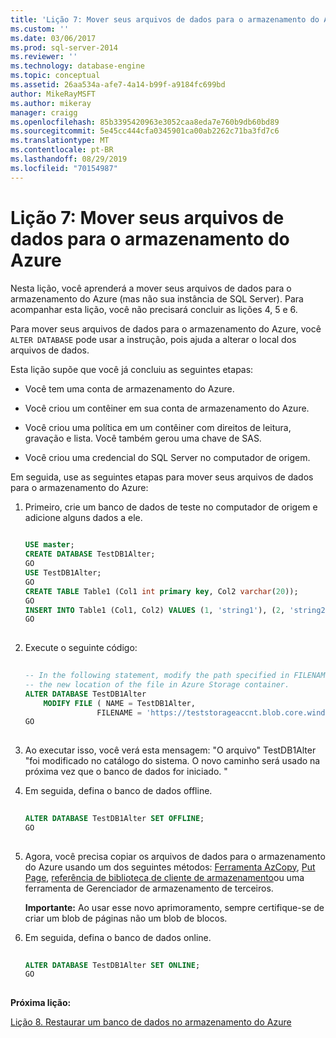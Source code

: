```yaml
---
title: 'Lição 7: Mover seus arquivos de dados para o armazenamento do Azure | Microsoft Docs'
ms.custom: ''
ms.date: 03/06/2017
ms.prod: sql-server-2014
ms.reviewer: ''
ms.technology: database-engine
ms.topic: conceptual
ms.assetid: 26aa534a-afe7-4a14-b99f-a9184fc699bd
author: MikeRayMSFT
ms.author: mikeray
manager: craigg
ms.openlocfilehash: 85b3395420963e3052caa8eda7e760b9db60bd89
ms.sourcegitcommit: 5e45cc444cfa0345901ca00ab2262c71ba3fd7c6
ms.translationtype: MT
ms.contentlocale: pt-BR
ms.lasthandoff: 08/29/2019
ms.locfileid: "70154987"
---
```

# <a name="lesson-7-move-your-data-files-to-azure-storage"></a>Lição 7: Mover seus arquivos de dados para o armazenamento do Azure
  Nesta lição, você aprenderá a mover seus arquivos de dados para o armazenamento do Azure (mas não sua instância de SQL Server). Para acompanhar esta lição, você não precisará concluir as lições 4, 5 e 6.  
  
 Para mover seus arquivos de dados para o armazenamento do Azure, você `ALTER DATABASE` pode usar a instrução, pois ajuda a alterar o local dos arquivos de dados.  
  
 Esta lição supõe que você já concluiu as seguintes etapas:  
  
-   Você tem uma conta de armazenamento do Azure.  
  
-   Você criou um contêiner em sua conta de armazenamento do Azure.  
  
-   Você criou uma política em um contêiner com direitos de leitura, gravação e lista. Você também gerou uma chave de SAS.  
  
-   Você criou uma credencial do SQL Server no computador de origem.  
  
 Em seguida, use as seguintes etapas para mover seus arquivos de dados para o armazenamento do Azure:  
  
1.  Primeiro, crie um banco de dados de teste no computador de origem e adicione alguns dados a ele.  
  
    ```sql  
  
    USE master;   
    CREATE DATABASE TestDB1Alter;   
    GO   
    USE TestDB1Alter;   
    GO   
    CREATE TABLE Table1 (Col1 int primary key, Col2 varchar(20));   
    GO   
    INSERT INTO Table1 (Col1, Col2) VALUES (1, 'string1'), (2, 'string2');   
    GO  
  
    ```  
  
2.  Execute o seguinte código:  
  
    ```sql  
  
    -- In the following statement, modify the path specified in FILENAME to   
    -- the new location of the file in Azure Storage container.   
    ALTER DATABASE TestDB1Alter    
        MODIFY FILE ( NAME = TestDB1Alter,    
                    FILENAME = 'https://teststorageaccnt.blob.core.windows.net/testcontaineralter/TestDB1AlterData.mdf');   
    GO  
  
    ```  
  
3.  Ao executar isso, você verá esta mensagem: "O arquivo" TestDB1Alter "foi modificado no catálogo do sistema. O novo caminho será usado na próxima vez que o banco de dados for iniciado. "  
  
4.  Em seguida, defina o banco de dados offline.  
  
    ```sql  
  
    ALTER DATABASE TestDB1Alter SET OFFLINE;   
    GO  
  
    ```  
  
5.  Agora, você precisa copiar os arquivos de dados para o armazenamento do Azure usando um dos seguintes métodos: [Ferramenta AzCopy](https://blogs.msdn.com/b/windowsazurestorage/archive/2012/12/03/azcopy-uploading-downloading-files-for-windows-azure-blobs.aspx), [Put Page](https://msdn.microsoft.com/library/azure/ee691975.aspx), [referência de biblioteca de cliente de armazenamento](https://msdn.microsoft.com/library/azure/dn261237.aspx)ou uma ferramenta de Gerenciador de armazenamento de terceiros.  
  
     **Importante:** Ao usar esse novo aprimoramento, sempre certifique-se de criar um blob de páginas não um blob de blocos.  
  
6.  Em seguida, defina o banco de dados online.  
  
    ```sql  
  
    ALTER DATABASE TestDB1Alter SET ONLINE;   
    GO  
  
    ```  
  
 **Próxima lição:**  
  
 [Lição 8. Restaurar um banco de dados no armazenamento do Azure](lesson-7-restore-a-database-to-a-point-in-time.md)  
  
  
